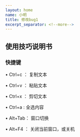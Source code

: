 ```yaml
---
layout: home
name: 小明
title: 修改bug1
excerpt_separator: <!--more-->
---
```

## 使用技巧说明书 

### 快捷键 

&bull; Ctrl+c ： 复制文本

&bull; Ctrl+v ： 粘贴文本

&bull; Ctrl+x ： 剪切文本

&bull; Ctrl+a : 全选内容

&bull; Alt+Tab： 窗口切换

&bull; Alt+F4 ： 关闭当前窗口，或关机


